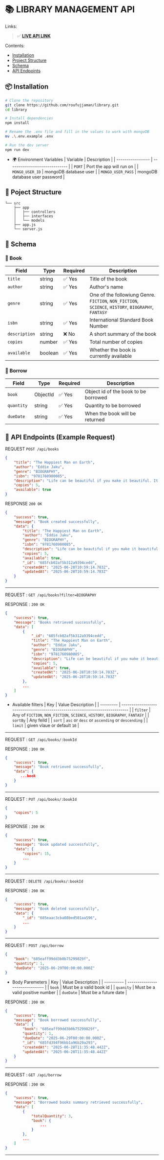 # 📚 LIBRARY MANAGEMENT API

Links:

> ✅ **[LIVE API LINK](https://library-ecru-beta.vercel.app/api/books)**

Contents:

- [Installation](#-installation)
- [Project Structure](#-poject-structure)
- [Schema](#-schema)
- [API Endpoints](#-api-endpoints-example-request)

## 📦 Installation

```bash
# Clone the repository
git clone https://github.com/roufujjaman/library.git
cd library

# Install dependencies
npm install

# Rename the .env file and fill in the values to work with mongoDB
mv .\.env.example .env

# Run the dev server
npm run dev

```

- 🌍 Environment Variables
  | Variable | Description |
  | ----------------- | ------------------------------ |
  | `PORT` | Port the app will run on |
  | `MONGO_USER_ID` | mongoDB database user |
  | `MONGO_USER_PASS` | mongoDB database user password |

## 📁 Poject Structure

```
└── src
    ├── app
    │   ├── controllers
    │   ├── interfaces
    │   └── models
    ├── app.js
    └── server.js
```

## 📡 Schema

### 📖 Book

| Field         | Type    | Required | Description                                                                                         |
| ------------- | ------- | -------- | --------------------------------------------------------------------------------------------------- |
| `title`       | string  | ✅ Yes   | Title of the book                                                                                   |
| `author`      | string  | ✅ Yes   | Author's name                                                                                       |
| `genre`       | string  | ✅ Yes   | One of the followiung Genre. `FICTION`, `NON_FICTION`, `SCIENCE`, `HISTORY`, `BIOGRAPHY`, `FANTASY` |
| `isbn`        | string  | ✅ Yes   | International Standard Book Number                                                                  |
| `description` | string  | ❌ No    | A short summary of the book                                                                         |
| `copies`      | number  | ✅ Yes   | Total number of copies                                                                              |
| `available`   | boolean | ✅ Yes   | Whether the book is currently available                                                             |

### 📝 Borrow

| Field       | Type     | Required | Description                          |
| ----------- | -------- | -------- | ------------------------------------ |
| `book `     | ObjectId | ✅ Yes   | Object id of the book to be borrowed |
| `quantity ` | string   | ✅ Yes   | Quantity to be borrowed              |
| `dueDate `  | string   | ✅ Yes   | When the book will be returned       |

## 📡 API Endpoints (Example Request)

REQUEST `POST /api/books`

```json
{
	"title": "The Happiest Man on Earth",
	"author": "Eddie Jaku",
	"genre": "BIOGRAPHY",
	"isbn": "9781760980085",
	"description": "Life can be beautiful if you make it beautiful. It is up to you.",
	"copies": 5,
	"available": true
}
```

RESPONSE `200 OK`

```json
{
	"success": true,
	"message": "Book created successfully",
	"data": {
		"title": "The Happiest Man on Earth",
		"author": "Eddie Jaku",
		"genre": "BIOGRAPHY",
		"isbn": "9781760980085",
		"description": "Life can be beautiful if you make it beautiful. It is up to you.",
		"copies": 5,
		"available": true,
		"_id": "685fcb02af5b312a9394cedd",
		"createdAt": "2025-06-28T10:59:14.783Z",
		"updatedAt": "2025-06-28T10:59:14.783Z"
	}
}
```

---

REQUEST : `GET /api/books?filter=BIOGRAPHY`

RESPONSE : `200 OK`

```json
{
	"success": true,
	"message": "Books retrieved successfully",
	"data": [
		{
			"_id": "685fcb02af5b312a9394cedd",
			"title": "The Happiest Man on Earth",
			"author": "Eddie Jaku",
			"genre": "BIOGRAPHY",
			"isbn": "9781760980085",
			"description": "Life can be beautiful if you make it beautiful. It is up to you.",
			"copies": 5,
			"available": true,
			"createdAt": "2025-06-28T10:59:14.783Z",
			"updatedAt": "2025-06-28T10:59:14.783Z"
		},
        ...
	]
}

```

- Available filters
  | Key | Value Description |
  | --------- | ----------------------------------------------------------------------------- |
  | `filter` | Any of `FICTION`, `NON_FICTION`, `SCIENCE`, `HISTORY`, `BIOGRAPHY`, `FANTASY` |
  | `sortBy` | Any feild |
  | `sort` | `asc` or `desc` or `ascending` or `descending` |
  | `limit` | given vlaue or default `10` |

---

REQUEST : `GET /api/books/:bookId`

RESPONSE : `200 OK`

```json
{
    "success": true,
    "message": "Book retrieved successfully",
    "data": {
       ...book
    }
}
```

---

REQUEST : `PUT /api/books/:bookId`

```json
{
	"copies": 5
}
```

RESPONSE : `200 OK`

```json
{
    "success": true,
    "message": "Book updated successfully",
    "data": {
        "copies": 15,
        ...
    }
}
```

---

REQUEST : `DELETE /api/books/:bookId`

RESPONSE : `200 OK`

```json
{
	"success": true,
	"message": "Book deleted successfully",
	"data": {
		"_id": "685eaac3cba08bed501aa596",
		...
	}
}
```

---

REQUEST : `POST /api/borrow`

```json
{
	"book": "685eaff99dd3b0b75299829f",
	"quantity": 1,
	"dueDate": "2025-06-29T00:00:00.000Z"
}
```

- Body Paremeters
  | Key | Value Description |
  | ---------- | ------------------------------- |
  | `book` | Must be a valid book id |
  | `quanity` | Must be a valid positive number |
  | `dueDate` | Must be a future date |

RESPONSE : `200 OK`

```json
{
	"success": true,
	"message": "Book borrowed successfully",
	"data": {
		"book": "685eaff99dd3b0b75299829f",
		"quantity": 1,
		"dueDate": "2025-06-29T00:00:00.000Z",
		"_id": "685fd394f96bb1a96b29a293",
		"createdAt": "2025-06-28T11:35:48.442Z",
		"updatedAt": "2025-06-28T11:35:48.442Z"
	}
}
```

---

REQUEST : `GET /api/borrow`

RESPONSE : `200 OK`

```json
{
	"success": true,
	"message": "Borrowed books summary retrieved successfully",
	"data": [
		{
			"totalQuantity": 3,
			"book": {
				...
			}
		},
		...
	]
}
```

---
